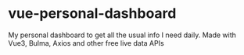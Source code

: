 # vue-personal-dashboard
My personal dashboard to get all the usual info I need daily. Made with Vue3, Bulma, Axios and other free live data APIs
